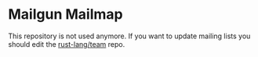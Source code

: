 # Mailgun Mailmap

This repository is not used anymore. If you want to update mailing lists you
should edit the [rust-lang/team](https://github.com/rust-lang/team) repo.
